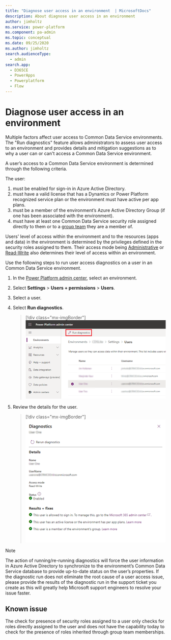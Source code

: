 ```yaml
---
title: "Diagnose user access in an environment  | MicrosoftDocs"
description: About diagnose user access in an environment 
author: jimholtz
ms.service: power-platform
ms.component: pa-admin
ms.topic: conceptual
ms.date: 09/25/2020
ms.author: jimholtz
search.audienceType: 
  - admin
search.app:
  - D365CE
  - PowerApps
  - Powerplatform
  - Flow
---
```

# Diagnose user access in an environment 

Multiple factors affect user access to Common Data Service environments. The "Run diagnostics" feature allows administrators to assess user access to an environment and provides details and mitigation suggestions as to why a user can or can't access a Common Data Service environment. 

A user’s access to a Common Data Service environment is determined through the following criteria.

The user: 

1.	must be enabled for sign-in in Azure Active Directory.
2.	must have a valid license that has a Dynamics or Power Platform recognized service plan or the environment must have active per app plans.
3.	must be a member of the environment’s Azure Active Directory Group (if one has been associated with the environment).
4.	must have at least one Common Data Service security role assigned directly to them or to a [group team](manage-teams.md#about-group-teams) they are a member of.

Users' level of access within the environment and to the resources (apps and data) in the environment is determined by the privileges defined in the security roles assigned to them. Their access mode being [Administrative](create-users-assign-online-security-roles.md#create-an-administrative-user-account) or [Read-Write](create-users-assign-online-security-roles.md#create-a-read-write-user-account) also determines their level of access within an environment.

Use the following steps to run user access diagnostics on a user in an Common Data Service environment.

1. In the [Power Platform admin center](https://admin.powerplatform.microsoft.com), select an environment. 

2. Select **Settings** > **Users + permissions** > **Users**.  

3. Select a user. 

4. Select **Run diagnostics**.

   > [!div class="mx-imgBorder"] 
   > ![Select Run diagnostics](media/teams-environment-user-list.png "Select Run diagnostics") 

5. Review the details for the user.

   > [!div class="mx-imgBorder"] 
   > ![Run diagnostics results](media/run-diagnostics-results.png "Run diagnostics results")

> [!NOTE]
> The action of running/re-running diagnostics will force the user information in Azure Active Directory to synchronize to the environment’s Common Data Service database to provide up-to-date status on the user’s properties. If the diagnostic run does not eliminate the root cause of a user access issue, please provide the results of the diagnostic run in the support ticket you create as this will greatly help Microsoft support engineers to resolve your issue faster. 

## Known issue

The check for presence of security roles assigned to a user only checks for roles directly assigned to the user and does not have the capability today to check for the presence of roles inherited through group team memberships.


